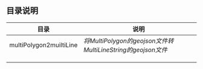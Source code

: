 ## 目录说明

| 目录                    | 说明                                                        |
| ----------------------- | ----------------------------------------------------------- |
| multiPolygon2muiltiLine | *将MultiPolygon的geojson文件转MultiLineString的geojson文件* |
|                         |                                                             |
|                         |                                                             |
|                         |                                                             |
